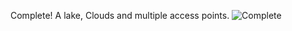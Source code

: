 Complete! A lake, Clouds and multiple access points.
![Complete](https://mmurtazanb.github.io/murtazanb.github.io/images/complete.jpg)
